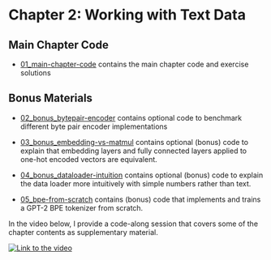 # Chapter 2: Working with Text Data

## Main Chapter Code

- [01_main-chapter-code](01_main-chapter-code) contains the main chapter code and exercise solutions

## Bonus Materials

- [02_bonus_bytepair-encoder](02_bonus_bytepair-encoder) contains optional code to benchmark different byte pair encoder implementations

- [03_bonus_embedding-vs-matmul](03_bonus_embedding-vs-matmul) contains optional (bonus) code to explain that embedding layers and fully connected layers applied to one-hot encoded vectors are equivalent.

- [04_bonus_dataloader-intuition](04_bonus_dataloader-intuition) contains optional (bonus) code to explain the data loader more intuitively with simple numbers rather than text.

- [05_bpe-from-scratch](05_bpe-from-scratch) contains (bonus) code that implements and trains a GPT-2 BPE tokenizer from scratch.

In the video below, I provide a code-along session that covers some of the chapter contents as supplementary material.

[![Link to the video](https://img.youtube.com/vi/341Rb8fJxY0/0.jpg)](https://www.youtube.com/watch?v=yAcWnfsZhzo)
